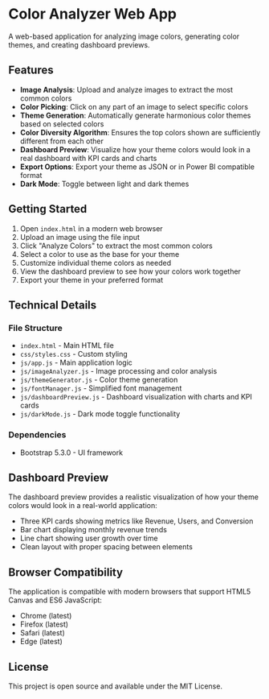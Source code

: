 # Color Analyzer Web App

A web-based application for analyzing image colors, generating color themes, and creating dashboard previews.

## Features

- **Image Analysis**: Upload and analyze images to extract the most common colors
- **Color Picking**: Click on any part of an image to select specific colors
- **Theme Generation**: Automatically generate harmonious color themes based on selected colors
- **Color Diversity Algorithm**: Ensures the top colors shown are sufficiently different from each other
- **Dashboard Preview**: Visualize how your theme colors would look in a real dashboard with KPI cards and charts
- **Export Options**: Export your theme as JSON or in Power BI compatible format
- **Dark Mode**: Toggle between light and dark themes

## Getting Started

1. Open `index.html` in a modern web browser
2. Upload an image using the file input
3. Click "Analyze Colors" to extract the most common colors
4. Select a color to use as the base for your theme
5. Customize individual theme colors as needed
6. View the dashboard preview to see how your colors work together
7. Export your theme in your preferred format

## Technical Details

### File Structure

- `index.html` - Main HTML file
- `css/styles.css` - Custom styling
- `js/app.js` - Main application logic
- `js/imageAnalyzer.js` - Image processing and color analysis
- `js/themeGenerator.js` - Color theme generation
- `js/fontManager.js` - Simplified font management
- `js/dashboardPreview.js` - Dashboard visualization with charts and KPI cards
- `js/darkMode.js` - Dark mode toggle functionality

### Dependencies

- Bootstrap 5.3.0 - UI framework

## Dashboard Preview

The dashboard preview provides a realistic visualization of how your theme colors would look in a real-world application:

- Three KPI cards showing metrics like Revenue, Users, and Conversion
- Bar chart displaying monthly revenue trends
- Line chart showing user growth over time
- Clean layout with proper spacing between elements

## Browser Compatibility

The application is compatible with modern browsers that support HTML5 Canvas and ES6 JavaScript:
- Chrome (latest)
- Firefox (latest)
- Safari (latest)
- Edge (latest)

## License

This project is open source and available under the MIT License.
